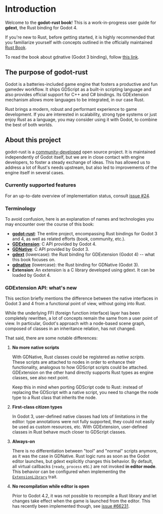 <!--
  ~ This Source Code Form is subject to the terms of the Mozilla Public
  ~ License, v. 2.0. If a copy of the MPL was not distributed with this
  ~ file, You can obtain one at https://mozilla.org/MPL/2.0/.
-->

# Introduction

Welcome to the **godot-rust book**! This is a work-in-progress user guide for **gdext**, the Rust binding for Godot 4.

If you're new to Rust, before getting started, it is highly recommended that you familiarize yourself with concepts outlined in the officially
maintained [Rust Book](https://doc.rust-lang.org/book/).

To read the book about gdnative (Godot 3 binding), follow [this link](../gdnative-book).


## The purpose of godot-rust

Godot is a batteries-included game engine that fosters a productive and fun gamedev workflow. It ships GDScript as a built-in scripting
language and also provides official support for C++ and C# bindings. Its GDExtension mechanism allows more languages to be integrated,
in our case Rust.

Rust brings a modern, robust and performant experience to game development. If you are interested in scalability, strong type systems or
just enjoy Rust as a language, you may consider using it with Godot, to combine the best of both worlds.


## About this project

godot-rust is a [community-developed][github-contributors] open source project. It is maintained independently of Godot itself, but we are in
close contact with engine developers, to foster a steady exchange of ideas. This has allowed us to address a lot of Rust's needs upstream, but
also led to improvements of the engine itself in several cases.


### Currently supported features

For an up-to-date overview of implementation status, consult [issue #24][features].


### Terminology

To avoid confusion, here is an explanation of names and technologies you may encounter over the course of this book:

- [**godot-rust**][ref-godot-rust]: The entire project, encompassing Rust bindings for Godot 3 and 4,
  as well as related efforts (book, community, etc.).
- [**GDExtension**][ref-godot-gdext]: C API provided by Godot 4.
- [**GDNative**][ref-godot-gdnative]: C API provided by Godot 3.
- [**gdext**][github-gdext] (lowercase): the Rust binding for GDExtension (Godot 4) -- what this book focuses on.
- [**gdnative**][github-gdnative] (lowercase): the Rust binding for GDNative (Godot 3).
- **Extension**: An extension is a C library developed using gdext. It can be loaded by Godot 4.


### GDExtension API: what's new

This section briefly mentions the difference between the native interfaces in Godot 3 and 4 from a functional point of view, without going into Rust.

While the underlying FFI (foreign function interface) layer has been completely rewritten, a lot of concepts remain the same from a user point of
view. In particular, Godot's approach with a node-based scene graph, composed of classes in an inheritance relation, has not changed.

That said, there are some notable differences:

1. **No more native scripts**

   With GDNative, Rust classes could be registered as _native scripts_. These scripts are attached to nodes in order to enhance
   their functionality, analogous to how GDScript scripts could be attached. GDExtension on the other hand directly supports Rust types
   as engine classes, see also next point.

   Keep this in mind when porting GDScript code to Rust: instead of replacing the GDScript with a native script, you need to change the
   node type to a Rust class that inherits the node.

2. **First-class citizen types**

   In Godot 3, user-defined native classes had lots of limitations in the editor: type annotations were not fully supported, they could
   not easily be used as custom resources, etc. With GDExtension, user-defined classes in Rust behave much closer to GDScript classes.

3. **Always-on**

   There is no differentiation between "tool" and "normal" scripts anymore, as it was the case in GDNative. Rust logic runs as soon as
   the Godot editor launches, but gdext explicitly changes this behavior. By default, all virtual callbacks (`ready`, `process` etc.)
   are not invoked **in editor mode**. This behavior can be configured when implementing the [`ExtensionLibrary`][extension-library-doc] trait.

4. **No recompilation while editor is open**

   Prior to Godot 4.2, it was not possible to recompile a Rust library and let changes take effect when the game is launched from the editor.
   This has recently been implemented though, see [issue #66231].


[features]: https://github.com/godot-rust/gdextension/issues/24
[issue #66231]: https://github.com/godotengine/godot/issues/66231
[extension-library-doc]: https://godot-rust.github.io/docs/gdext/master/godot/init/trait.ExtensionLibrary.html#method.editor_run_behavior

[ref-godot-gdnative]: https://docs.godotengine.org/en/3.5/tutorials/scripting/gdnative/what_is_gdnative.html
[ref-godot-gdext]: https://docs.godotengine.org/en/stable/tutorials/scripting/gdextension/what_is_gdextension.html
[ref-godot-rust]: https://godot-rust.github.io/
[github-gdext]: https://github.com/godot-rust/gdext
[github-gdnative]: https://github.com/godot-rust/gdnative
[github-contributors]: https://github.com/godot-rust/gdext/graphs/contributors
